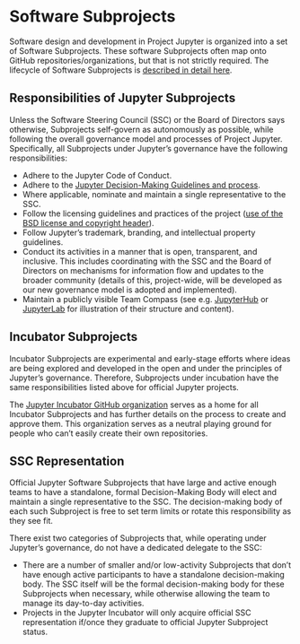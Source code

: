 # Software Subprojects

Software design and development in Project Jupyter is organized into a set of Software Subprojects. These software Subprojects often map onto GitHub repositories/organizations, but that is not strictly required. The lifecycle of Software Subprojects is [described in detail here](newsubprojects.md).

## Responsibilities of Jupyter Subprojects

Unless the Software Steering Council (SSC) or the Board of Directors says otherwise, Subprojects self-govern as autonomously as possible, while following the overall governance model and processes of Project Jupyter. Specifically, all Subprojects under Jupyter’s governance have the following responsibilities:

- Adhere to the Jupyter Code of Conduct.
- Adhere to the [Jupyter Decision-Making Guidelines and process](decision_making.md).
- Where applicable, nominate and maintain a single representative to the SSC.
- Follow the licensing guidelines and practices of the project ([use of the BSD license and copyright header](https://github.com/jupyter/jupyter/blob/master/LICENSE)).
- Follow Jupyter’s trademark, branding, and intellectual property guidelines.
- Conduct its activities in a manner that is open, transparent, and inclusive. This includes coordinating with the SSC and the Board of Directors on mechanisms for information flow and updates to the broader community (details of this, project-wide, will be developed as our new governance model is adopted and implemented).
- Maintain a publicly visible Team Compass (see e.g. [JupyterHub](https://github.com/jupyterhub/team-compass) or [JupyterLab](https://github.com/jupyterlab/team-compass) for illustration of their structure and content).

## Incubator Subprojects

Incubator Subprojects are experimental and early-stage efforts where ideas are being explored and developed in the open and under the principles of Jupyter’s governance.  Therefore, Subprojects under incubation have the same responsibilities listed above for official Jupyter projects.

The [Jupyter Incubator GitHub organization](https://github.com/jupyter-incubator) serves as a home for all Incubator Subprojects and has further details on the process to create and approve them. This organization serves as a neutral playing ground for people who can’t easily create their own repositories.

## SSC Representation

Official Jupyter Software Subprojects that have large and active enough teams to have a standalone, formal Decision-Making Body will elect and maintain a single representative to the SSC. The decision-making body of each such Subproject is free to set term limits or rotate this responsibility as they see fit.

There exist two categories of Subprojects that, while operating under Jupyter’s governance, do not have a dedicated delegate to the SSC:

- There are a number of smaller and/or low-activity Subprojects that don’t have enough active participants to have a standalone decision-making body. The SSC itself will be the formal decision-making body for these Subprojects when necessary, while otherwise allowing the team to manage its day-to-day activities.
- Projects in the Jupyter Incubator will only acquire official SSC representation if/once they graduate to official Jupyter Subproject status.
